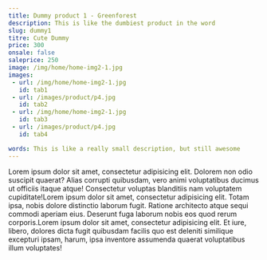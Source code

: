 ```yaml
---
title: Dummy product 1 - Greenforest
description: This is like the dumbiest product in the word
slug: dummy1
titre: Cute Dummy
price: 300
onsale: false
saleprice: 250
image: /img/home/home-img2-1.jpg
images:
 - url: /img/home/home-img2-1.jpg
   id: tab1
 - url: /images/product/p4.jpg
   id: tab2
 - url: /img/home/home-img2-1.jpg
   id: tab3
 - url: /images/product/p4.jpg
   id: tab4

words: This is like a really small description, but still awesome
---
```

Lorem ipsum dolor sit amet, consectetur adipisicing elit. Dolorem non odio suscipit quaerat? Alias corrupti quibusdam, vero animi voluptatibus ducimus ut officiis itaque atque! Consectetur voluptas blanditiis nam voluptatem cupiditate!Lorem ipsum dolor sit amet, consectetur adipisicing elit. Totam ipsa, nobis dolore distinctio laborum fugit. Ratione architecto atque sequi commodi aperiam eius. Deserunt fuga laborum nobis eos quod rerum corporis.Lorem ipsum dolor sit amet, consectetur adipisicing elit. Et iure, libero, dolores dicta fugit quibusdam facilis quo est deleniti similique excepturi ipsam, harum, ipsa inventore assumenda quaerat voluptatibus illum voluptates!
